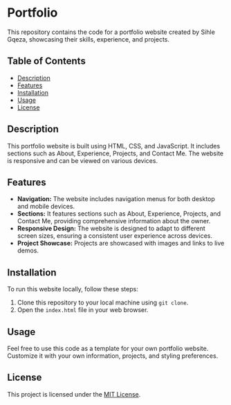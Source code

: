 # Portfolio

This repository contains the code for a portfolio website created by Sihle Gqeza, showcasing their skills, experience, and projects.

## Table of Contents
- [Description](#description)
- [Features](#features)
- [Installation](#installation)
- [Usage](#usage)
- [License](#license)

## Description
This portfolio website is built using HTML, CSS, and JavaScript. It includes sections such as About, Experience, Projects, and Contact Me. The website is responsive and can be viewed on various devices.

## Features
- **Navigation:** The website includes navigation menus for both desktop and mobile devices.
- **Sections:** It features sections such as About, Experience, Projects, and Contact Me, providing comprehensive information about the owner.
- **Responsive Design:** The website is designed to adapt to different screen sizes, ensuring a consistent user experience across devices.
- **Project Showcase:** Projects are showcased with images and links to live demos.

## Installation
To run this website locally, follow these steps:
1. Clone this repository to your local machine using `git clone`.
2. Open the `index.html` file in your web browser.

## Usage
Feel free to use this code as a template for your own portfolio website. Customize it with your own information, projects, and styling preferences.

## License
This project is licensed under the [MIT License](LICENSE).

